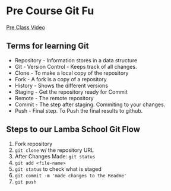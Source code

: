 # Pre Course Git Fu

[Pre Class Video](https://youtu.be/ZihgMcrHOF4)

## Terms for learning Git

-   Repository - Information stores in a data structure
-   Git - Version Control - Keeps track of all changes.
-   Clone - To make a local copy of the repository
-   Fork - A fork is a copy of a repository
-   History - Shows the different versions
-   Staging - Get the repository ready for Commit
-   Remote - The remote repository
-   Commit - The step after staging. Commiting to your changes.
-   Push - Final step. To Push the final results to github.

## Steps to our Lamba School Git Flow

1.  Fork repository
2.  `git clone` w/ the repository URL
3.  After Changes Made: `git status`
4.  `git add <file-name>`
5.  `git status` to check what is staged
6.  `git commit -m 'made changes to the Readme'`
7.  `git push`

